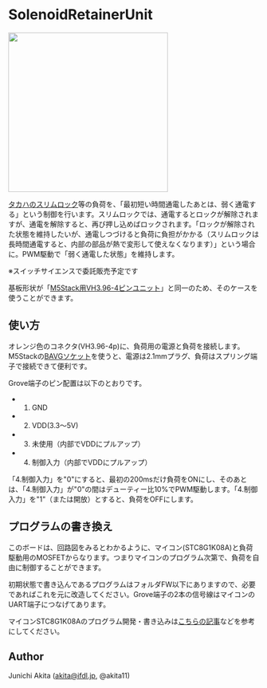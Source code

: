 # SolenoidRetainerUnit

<img src="https://github.com/akita11/SolenoidRetainerUnit/blob/main/SolenoidRetain.jpg" width="320px">


[タカハのスリムロック](https://www.takaha.co.jp/co/product-slim-lock/)等の負荷を、「最初短い時間通電したあとは、弱く通電する」という制御を行います。スリムロックでは、通電するとロックが解除されますが、通電を解除すると、再び押し込めばロックされます。「ロックが解除された状態を維持したいが、通電しつづけると負荷に負担がかかる（スリムロックは長時間通電すると、内部の部品が熱で変形して使えなくなります）」という場合に。PWM駆動で「弱く通電した状態」を維持します。

※スイッチサイエンスで委託販売予定です

基板形状が「[M5Stack用VH3.96-4ピンユニット](https://www.switch-science.com/products/4055)」と同一のため、そのケースを使うことができます。


## 使い方

オレンジ色のコネクタ(VH3.96-4p)に、負荷用の電源と負荷を接続します。M5Stackの[BAVGソケット](https://www.switch-science.com/products/7234)を使うと、電源は2.1mmプラグ、負荷はスプリング端子で接続できて便利です。

Grove端子のピン配置は以下のとおりです。
- 1. GND
- 2. VDD(3.3〜5V)
- 3. 未使用（内部でVDDにプルアップ）
- 4. 制御入力（内部でVDDにプルアップ）

「4.制御入力」を"0"にすると、最初の200msだけ負荷をONにし、そのあとは、「4.制御入力」が"0"の間はデューティー比10%でPWM駆動します。「4.制御入力」を"1"（または開放）とすると、負荷をOFFにします。


## プログラムの書き換え

このボードは、回路図をみるとわかるように、マイコン(STC8G1K08A)と負荷駆動用のMOSFETからなります。つまりマイコンのプログラム次第で、負荷を自由に制御することができます。

初期状態で書き込んであるプログラムはフォルダFW以下にありますので、必要であればこれを元に改造してください。Grove端子の2本の信号線はマイコンのUART端子につなげてあります。

マイコンSTC8G1K08Aのプログラム開発・書き込みは[こちらの記事](https://note.com/akita11/n/n41316faaaf19)などを参考にしてください。


## Author

Junichi Akita (akita@ifdl.jp, @akita11)
